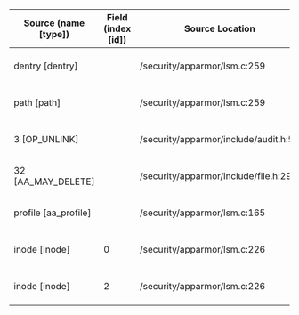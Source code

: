 | Source (name [type]) | Field (index [id]) | Source Location | Label at Source |
| -------------------- | ------------------ | --------------- | --------------- |
| dentry [dentry] | | /security/apparmor/lsm.c:259 | object, dynamic, input |
| path [path] | | /security/apparmor/lsm.c:259 | object, dynamic, input |
| 3 [OP_UNLINK] |  | /security/apparmor/include/audit.h:56 | operation, static, mediator |
| 32 [AA_MAY_DELETE] |  | /security/apparmor/include/file.h:29 | operation, static, mediator |
| profile [aa_profile] |  | /security/apparmor/lsm.c:165 | subject, dynamic, external |
| inode [inode] | 0 | /security/apparmor/lsm.c:226 | object, dynamic, input |
| inode [inode] | 2 | /security/apparmor/lsm.c:226 | object, dynamic, input |